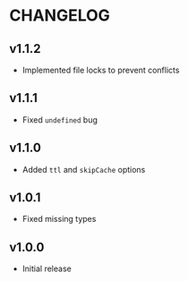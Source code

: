 # CHANGELOG

## v1.1.2
* Implemented file locks to prevent conflicts

## v1.1.1
* Fixed `undefined` bug

## v1.1.0
* Added `ttl` and `skipCache` options

## v1.0.1
* Fixed missing types
## v1.0.0
* Initial release
